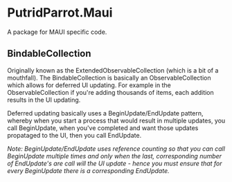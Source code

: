 # PutridParrot.Maui

A package for MAUI specific code.

## BindableCollection 

Originally known as the ExtendedObservableCollection (which is a bit of a mouthfall). The BindableCollection 
is basically an ObservableCollection which allows for deferred UI updating. For example in the ObservableCollection
if you're adding thousands of items, each addition results in the UI updating.

Deferred updating basically uses a BeginUpdate/EndUpdate pattern, whereby when you start a process that would 
result in multiple updates, you call BeginUpdate, when you've completed and want those updates propataged to 
the UI, then you call EndUpdate.

_Note: BeginUpdate/EndUpdate uses reference counting so that you can call BeginUpdate multiple times and only when 
the last, corresponding number of EndUpdate's are call will the UI update - hence you must ensure that for every 
BeginUpdate there is a corresponding EndUpdate._
